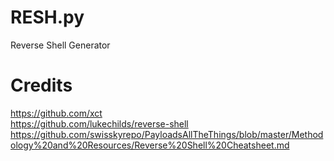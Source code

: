 # RESH.py

Reverse Shell Generator

# Credits
https://github.com/xct  
https://github.com/lukechilds/reverse-shell  
https://github.com/swisskyrepo/PayloadsAllTheThings/blob/master/Methodology%20and%20Resources/Reverse%20Shell%20Cheatsheet.md
